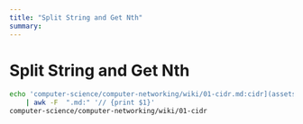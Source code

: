 ```yaml
---
title: "Split String and Get Nth"
summary:
---
```


Split String and Get Nth
===

```bash
echo 'computer-science/computer-networking/wiki/01-cidr.md:cidr](assets/vpc-cidr.png)' \
    | awk -F  ".md:" '// {print $1}'
computer-science/computer-networking/wiki/01-cidr
```
